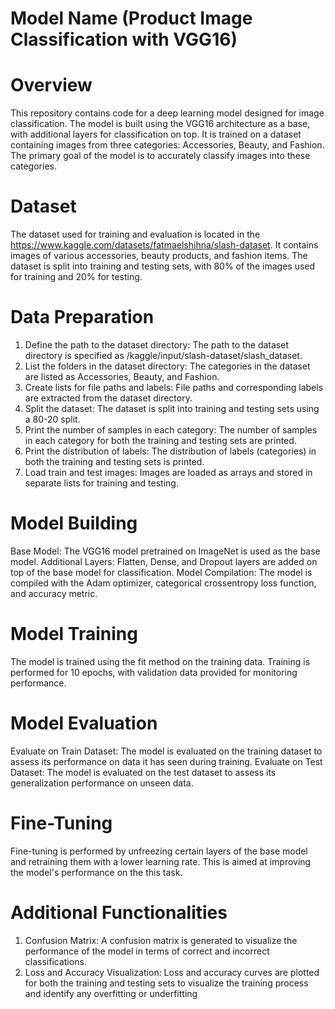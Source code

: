 # Model Name (Product Image Classification with VGG16)
# Overview
This repository contains code for a deep learning model designed for image classification. The model is built using the VGG16 architecture as a base, with additional layers for classification on top. It is trained on a dataset containing images from three categories:
Accessories, Beauty, and Fashion. The primary goal of the model is to accurately classify images into these categories.
# Dataset
The dataset used for training and evaluation is located in the https://www.kaggle.com/datasets/fatmaelshihna/slash-dataset. It contains images of various accessories, beauty products,
and fashion items. The dataset is split into training and testing sets, with 80% of the images used for training and 20% for testing.
# Data Preparation
1. Define the path to the dataset directory: The path to the dataset directory is specified as /kaggle/input/slash-dataset/slash_dataset.
2. List the folders in the dataset directory: The categories in the dataset are listed as Accessories, Beauty, and Fashion.
3. Create lists for file paths and labels: File paths and corresponding labels are extracted from the dataset directory.
4. Split the dataset: The dataset is split into training and testing sets using a 80-20 split.
5. Print the number of samples in each category: The number of samples in each category for both the training and testing sets are printed.
6. Print the distribution of labels: The distribution of labels (categories) in both the training and testing sets is printed.
7. Load train and test images: Images are loaded as arrays and stored in separate lists for training and testing.

# Model Building
Base Model: The VGG16 model pretrained on ImageNet is used as the base model.
Additional Layers: Flatten, Dense, and Dropout layers are added on top of the base model for classification.
Model Compilation: The model is compiled with the Adam optimizer, categorical crossentropy loss function, and accuracy metric.

# Model Training
The model is trained using the fit method on the training data. Training is performed for 10 epochs, with validation data provided for monitoring performance.

# Model Evaluation
Evaluate on Train Dataset: The model is evaluated on the training dataset to assess its performance on data it has seen during training.
Evaluate on Test Dataset: The model is evaluated on the test dataset to assess its generalization performance on unseen data.

# Fine-Tuning
Fine-tuning is performed by unfreezing certain layers of the base model and retraining them with a lower learning rate. 
This is aimed at improving the model's performance on the this task.

# Additional Functionalities
1. Confusion Matrix: A confusion matrix is generated to visualize the performance of the model in terms of correct and incorrect classifications.
2. Loss and Accuracy Visualization: Loss and accuracy curves are plotted for both the training and testing sets to visualize the training process and identify any overfitting or underfitting 
  
